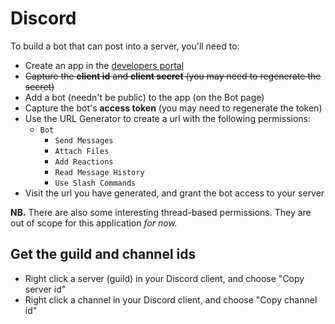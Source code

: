 # Discord

To build a bot that can post into a server, you'll need to:

* Create an app in the [developers portal](https://discord.com/developers/applications)
* ~~Capture the **client id** and **client secret** (you may need to regenerate the secret)~~
* Add a bot (needn't be public) to the app (on the Bot page)
* Capture the bot's **access token** (you may need to regenerate the token)
* Use the URL Generator to create a url with the following permissions:
    * `Bot`
        * `Send Messages`
        * `Attach Files`
        * `Add Reactions`
        * `Read Message History`
        * `Use Slash Commands`
* Visit the url you have generated, and grant the bot access to your server

**NB.** There are also some interesting thread-based permissions. They are out of scope for this application _for now._

## Get the guild and channel ids

* Right click a server (guild) in your Discord client, and choose "Copy server id"
* Right click a channel in your Discord client, and choose "Copy channel id"

